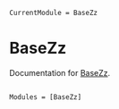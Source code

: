 ```@meta
CurrentModule = BaseZz
```

# BaseZz

Documentation for [BaseZz](https://github.com/a-r-n-o-l-d/BaseZz.jl).

```@index
```

```@autodocs
Modules = [BaseZz]
```
